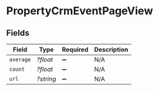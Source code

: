 # PropertyCrmEventPageView


## Fields

| Field              | Type               | Required           | Description        |
| ------------------ | ------------------ | ------------------ | ------------------ |
| `average`          | *?float*           | :heavy_minus_sign: | N/A                |
| `count`            | *?float*           | :heavy_minus_sign: | N/A                |
| `url`              | *?string*          | :heavy_minus_sign: | N/A                |